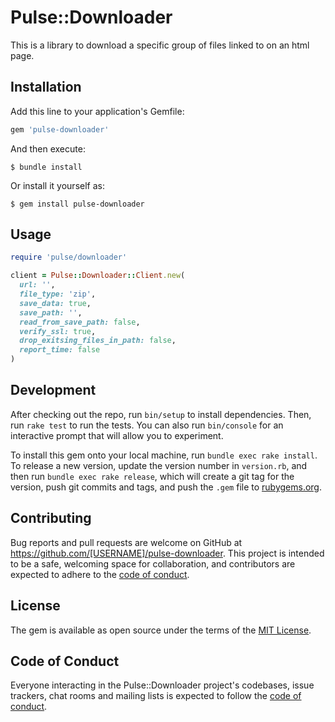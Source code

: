# Pulse::Downloader

This is a library to download a specific group of files linked to on an html page.

## Installation

Add this line to your application's Gemfile:

```ruby
gem 'pulse-downloader'
```

And then execute:

    $ bundle install

Or install it yourself as:

    $ gem install pulse-downloader

## Usage

```ruby
require 'pulse/downloader'

client = Pulse::Downloader::Client.new(
  url: '',
  file_type: 'zip',
  save_data: true,
  save_path: '',
  read_from_save_path: false,
  verify_ssl: true,
  drop_exitsing_files_in_path: false,
  report_time: false
)
```

## Development

After checking out the repo, run `bin/setup` to install dependencies. Then, run `rake test` to run the tests. You can also run `bin/console` for an interactive prompt that will allow you to experiment.

To install this gem onto your local machine, run `bundle exec rake install`. To release a new version, update the version number in `version.rb`, and then run `bundle exec rake release`, which will create a git tag for the version, push git commits and tags, and push the `.gem` file to [rubygems.org](https://rubygems.org).

## Contributing

Bug reports and pull requests are welcome on GitHub at https://github.com/[USERNAME]/pulse-downloader. This project is intended to be a safe, welcoming space for collaboration, and contributors are expected to adhere to the [code of conduct](https://github.com/[USERNAME]/pulse-downloader/blob/master/CODE_OF_CONDUCT.md).

## License

The gem is available as open source under the terms of the [MIT License](https://opensource.org/licenses/MIT).

## Code of Conduct

Everyone interacting in the Pulse::Downloader project's codebases, issue trackers, chat rooms and mailing lists is expected to follow the [code of conduct](https://github.com/[USERNAME]/pulse-downloader/blob/master/CODE_OF_CONDUCT.md).
